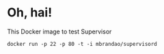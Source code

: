 # Oh, hai!

This Docker image to test Supervisor

```
docker run -p 22 -p 80 -t -i mbrandao/supervisord
```
